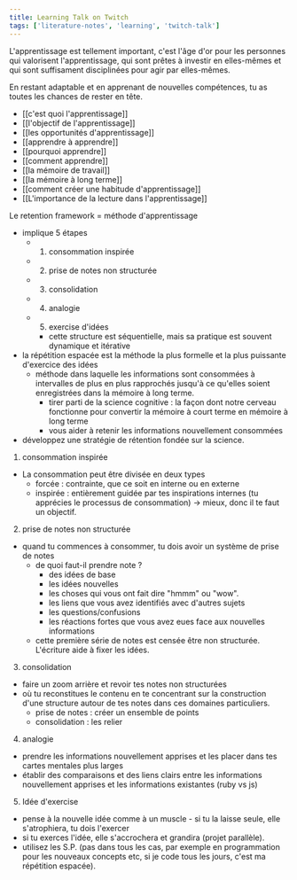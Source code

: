 ```yaml
---
title: Learning Talk on Twitch
tags: ['literature-notes', 'learning', 'twitch-talk']
---
```


L'apprentissage est tellement important, c'est l'âge d'or pour les personnes qui valorisent l'apprentissage, qui sont prêtes à investir en elles-mêmes et qui sont suffisament disciplinées pour agir par elles-mêmes.

En restant adaptable et en apprenant de nouvelles compétences, tu as toutes les chances de rester en tête. 

- [[c'est quoi l'apprentissage]]
- [[l'objectif de l'apprentissage]]
- [[les opportunités d'apprentissage]]
- [[apprendre à apprendre]]
- [[pourquoi apprendre]]
- [[comment apprendre]]
- [[la mémoire de travail]]
- [[la mémoire à long terme]]
- [[comment créer une habitude d'apprentissage]]
- [[L'importance de la lecture dans l'apprentissage]]

Le retention framework = méthode d'apprentissage
- implique 5 étapes
	- 1. consommation inspirée
	- 2. prise de notes non structurée
	- 3. consolidation
	- 4. analogie
	- 5. exercise d'idées
		- cette structure est séquentielle, mais sa pratique est souvent dynamique et itérative
- la répétition espacée est la méthode la plus formelle et la plus puissante d'exercice des idées
	- méthode dans laquelle les informations sont consommées à intervalles de plus en plus rapprochés jusqu'à ce qu'elles soient enregistrées dans la mémoire à long terme. 
		- tirer parti de la science cognitive : la façon dont notre cerveau fonctionne pour convertir la mémoire à court terme en mémoire à long terme
		- vous aider à retenir les informations nouvellement consommées
- développez une stratégie de rétention fondée sur la science.

1. consommation inspirée
- La consommation peut être divisée en deux types
	- forcée : contrainte, que ce soit en interne ou en externe
	- inspirée : entièrement guidée par tes inspirations internes (tu apprécies le processus de consommation) -> mieux, donc il te faut un objectif.

2. prise de notes non structurée
- quand tu commences à consommer, tu dois avoir un système de prise de notes
	- de quoi faut-il prendre note ?
		- des idées de base
		- les idées nouvelles
		- les choses qui vous ont fait dire "hmmm" ou "wow".
		- les liens que vous avez identifiés avec d'autres sujets
		- les questions/confusions
		- les réactions fortes que vous avez eues face aux nouvelles informations
	- cette première série de notes est censée être non structurée. L'écriture aide à fixer les idées.

3. consolidation
- faire un zoom arrière et revoir tes notes non structurées
- où tu reconstitues le contenu en te concentrant sur la construction d'une structure autour de tes notes dans ces domaines particuliers.
	- prise de notes : créer un ensemble de points
	- consolidation : les relier

4. analogie
- prendre les informations nouvellement apprises et les placer dans tes cartes mentales plus larges
- établir des comparaisons et des liens clairs entre les informations nouvellement apprises et les informations existantes (ruby vs js)

5. Idée d'exercise
- pense à la nouvelle idée comme à un muscle - si tu la laisse seule, elle s'atrophiera, tu dois l'exercer
- si tu exerces l'idée, elle s'accrochera et grandira (projet parallèle).
- utilisez les S.P. (pas dans tous les cas, par exemple en programmation pour les nouveaux concepts etc, si je code tous les jours, c'est ma répétition espacée).
